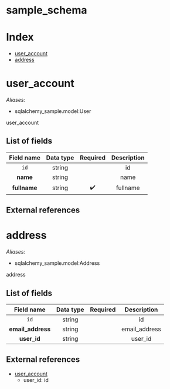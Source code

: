 
sample_schema
=============

Index
=====

* [user_account](#user_account)
* [address](#address)

# user_account
  
*Aliases:*  
- sqlalchemy_sample.model:User


user_account
## List of fields

|Field name|Data type|Required|Description|
| :---: | :---: | :---: | :---: |
|``id``|string| |id|
|**name**|string| |name|
|**fullname**|string|:heavy_check_mark:|fullname|

## External references



# address
  
*Aliases:*  
- sqlalchemy_sample.model:Address


address
## List of fields

|Field name|Data type|Required|Description|
| :---: | :---: | :---: | :---: |
|``id``|string| |id|
|**email_address**|string| |email_address|
|**user_id**|string| |user_id|

## External references


- [user_account](#user_account)
    - user_id: id
